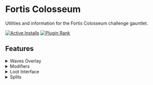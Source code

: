 # Fortis Colosseum

Utilities and information for the Fortis Colosseum challenge gauntlet.


[![Active Installs](http://img.shields.io/endpoint?url=https://api.runelite.net/pluginhub/shields/installs/plugin/fortis-colosseum)](https://runelite.net/plugin-hub/show/fortis-colosseum)
[![Plugin Rank](http://img.shields.io/endpoint?url=https://api.runelite.net/pluginhub/shields/rank/plugin/fortis-colosseum)](https://runelite.net/plugin-hub/show/fortis-colosseum)

## Features

<details>
<summary>Waves Overlay</summary>

Shows the current and/or next wave spawns in an on-screen overlay.

![Waves Overlay Screenshot](docs/img/waves_overlay.png)
</details>

<details>
<summary>Modifiers</summary>

Shows an overlay of the currently active modifiers above the chatbox,
similar to Leagues style relics.
This overlay can be flipped and/or changed to a more fancy display
by shift+right-clicking the overlay, or via the config options.

![Modifiers Overlay Screenshot](docs/img/modifiers_overlay.png)

The plugin can also add names to the options on the between-wave selector.

![Modifier Names Screenshot](docs/img/modifiers_selector_names.png)

</details>

<details>
<summary>Loot Interface</summary>

* **Left-Click Bank-All**:
  Swaps the two-click bank all to a single-click bank all in the loot chest interface.
* **Hide Next Wave**:
  Hides the potential next-wave loot on the between-wave interface,
  either on all waves or just for wave 12.
  This can be useful to reduce the stress of seeing a valuable item appear.
* **Show Loot Total**:
  Shows the total earned or potential (or both) loot value on the between-wave interface,
  without requiring switching to the vanilla "Loot" tab.
</details>

<details>
<summary>Splits</summary>

Shows an overlay of splits timings with either per-wave time or cumulative wave-end time.

![Splits Overlay Screenshot](docs/img/splits_overlay.png)

Alternatively, the splits can be written to a file using the "Save to File" config option.
The file is named as timestamp of the run ending, and the format is:
```
Wave 1: ticksInWave / ticksSinceRunStart
Wave 2: ticksInWave / ticksSinceRunStart
...
```

The plugin can also interface with LiveSplit to automatically split at the end of each wave.
This requires the [LiveSplit Server](https://github.com/LiveSplit/LiveSplit.Server) component
(which is built-in as of LiveSplit 1.8.29).

![img.png](docs/img/livesplit_demo.png)

You can use the [layout file](/docs/livesplit/Fortis%20Colosseum.lsl)
and [splits file](/docs/livesplit/Old%20School%20RuneScape%20-%20Fortis%20Colosseum.lss)
provided in this repository as a starting point.

You MUST select "Start Server" to receive times.
This is required EVERY TIME you begin LiveSplit.

![img.png](docs/img/livesplit_start_server.png)

</details>
